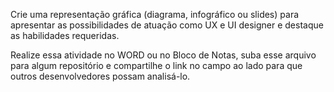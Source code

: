 Crie uma representação gráfica (diagrama, infográfico ou slides) para 
apresentar as possibilidades de atuação como UX e UI designer e destaque as 
habilidades requeridas.

Realize essa atividade no WORD ou no Bloco de Notas, suba esse arquivo para 
algum repositório e compartilhe o link no campo ao lado para que outros 
desenvolvedores possam analisá-lo.